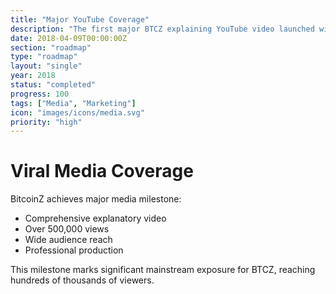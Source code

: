 ```yaml
---
title: "Major YouTube Coverage"
description: "The first major BTCZ explaining YouTube video launched with over half a million views"
date: 2018-04-09T00:00:00Z
section: "roadmap"
type: "roadmap"
layout: "single"
year: 2018
status: "completed"
progress: 100
tags: ["Media", "Marketing"]
icon: "images/icons/media.svg"
priority: "high"
---
```


# Viral Media Coverage

BitcoinZ achieves major media milestone:
- Comprehensive explanatory video
- Over 500,000 views
- Wide audience reach
- Professional production

This milestone marks significant mainstream exposure for BTCZ, reaching hundreds of thousands of viewers.

